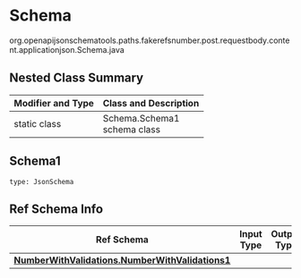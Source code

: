 # Schema
org.openapijsonschematools.paths.fakerefsnumber.post.requestbody.content.applicationjson.Schema.java

## Nested Class Summary
| Modifier and Type | Class and Description |
| ----------------- | ---------------------- |
| static class | Schema.Schema1<br> schema class |

## Schema1
```
type: JsonSchema
```

## Ref Schema Info
Ref Schema | Input Type | Output Type
---------- | ---------- | -----------
[**NumberWithValidations.NumberWithValidations1**](../../../../../../components/schemas/NumberWithValidations.md) |  | 

